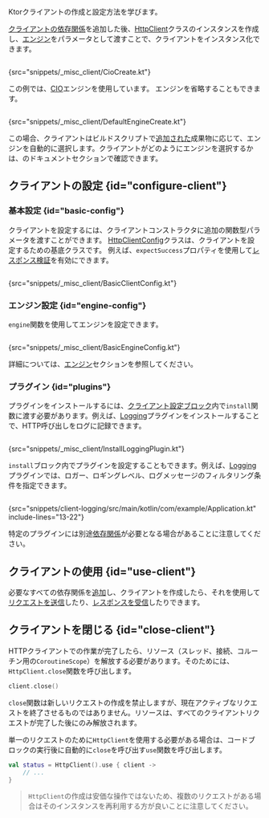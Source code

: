 [//]: # (title: クライアントの作成と設定)

<show-structure for="chapter" depth="2"/>

<link-summary>Ktorクライアントの作成と設定方法を学びます。</link-summary>

[クライアントの依存関係](client-dependencies.md)を追加した後、[HttpClient](https://api.ktor.io/ktor-client/ktor-client-core/io.ktor.client/-http-client/index.html)クラスのインスタンスを作成し、[エンジン](client-engines.md)をパラメータとして渡すことで、クライアントをインスタンス化できます。

```kotlin
```
{src="snippets/_misc_client/CioCreate.kt"}

この例では、[CIO](https://api.ktor.io/ktor-client/ktor-client-cio/io.ktor.client.engine.cio/-c-i-o/index.html)エンジンを使用しています。
エンジンを省略することもできます。

```kotlin
```
{src="snippets/_misc_client/DefaultEngineCreate.kt"}

この場合、クライアントはビルドスクリプトで[追加された](client-dependencies.md#engine-dependency)成果物に応じて、エンジンを自動的に選択します。クライアントがどのようにエンジンを選択するかは、[](client-engines.md#default)のドキュメントセクションで確認できます。

## クライアントの設定 {id="configure-client"}

### 基本設定 {id="basic-config"}

クライアントを設定するには、クライアントコンストラクタに追加の関数型パラメータを渡すことができます。
[HttpClientConfig](https://api.ktor.io/ktor-client/ktor-client-core/io.ktor.client/-http-client-config/index.html)クラスは、クライアントを設定するための基底クラスです。
例えば、`expectSuccess`プロパティを使用して[レスポンス検証](client-response-validation.md)を有効にできます。

```kotlin
```
{src="snippets/_misc_client/BasicClientConfig.kt"}

### エンジン設定 {id="engine-config"}
`engine`関数を使用してエンジンを設定できます。

```kotlin
```
{src="snippets/_misc_client/BasicEngineConfig.kt"}

詳細については、[エンジン](client-engines.md)セクションを参照してください。

### プラグイン {id="plugins"}
プラグインをインストールするには、[クライアント設定ブロック](#configure-client)内で`install`関数に渡す必要があります。例えば、[Logging](client-logging.md)プラグインをインストールすることで、HTTP呼び出しをログに記録できます。

```kotlin
```
{src="snippets/_misc_client/InstallLoggingPlugin.kt"}

`install`ブロック内でプラグインを設定することもできます。例えば、[Logging](client-logging.md)プラグインでは、ロガー、ロギングレベル、ログメッセージのフィルタリング条件を指定できます。
```kotlin
```
{src="snippets/client-logging/src/main/kotlin/com/example/Application.kt" include-lines="13-22"}

特定のプラグインには別途[依存関係](client-dependencies.md)が必要となる場合があることに注意してください。

## クライアントの使用 {id="use-client"}
必要なすべての依存関係を[追加](client-dependencies.md)し、クライアントを作成したら、それを使用して[リクエストを送信](client-requests.md)したり、[レスポンスを受信](client-responses.md)したりできます。

## クライアントを閉じる {id="close-client"}

HTTPクライアントでの作業が完了したら、リソース（スレッド、接続、コルーチン用の`CoroutineScope`）を解放する必要があります。そのためには、`HttpClient.close`関数を呼び出します。

```kotlin
client.close()
```

`close`関数は新しいリクエストの作成を禁止しますが、現在アクティブなリクエストを終了させるものではありません。リソースは、すべてのクライアントリクエストが完了した後にのみ解放されます。

単一のリクエストのために`HttpClient`を使用する必要がある場合は、コードブロックの実行後に自動的に`close`を呼び出す`use`関数を呼び出します。

```kotlin
val status = HttpClient().use { client ->
    // ...
}
```

> `HttpClient`の作成は安価な操作ではないため、複数のリクエストがある場合はそのインスタンスを再利用する方が良いことに注意してください。